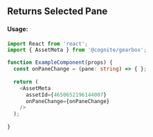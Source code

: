 ## Returns Selected Pane

<!-- STORY -->

#### Usage:

```typescript jsx
import React from 'react';
import { AssetMeta } from '@cognite/gearbox';

function ExampleComponent(props) {
  const onPaneChange = (pane: string) => { };
  
  return (
    <AssetMeta 
      assetId={4650652196144007}
      onPaneChange={onPaneChange} 
    />
  );
  
}
```
